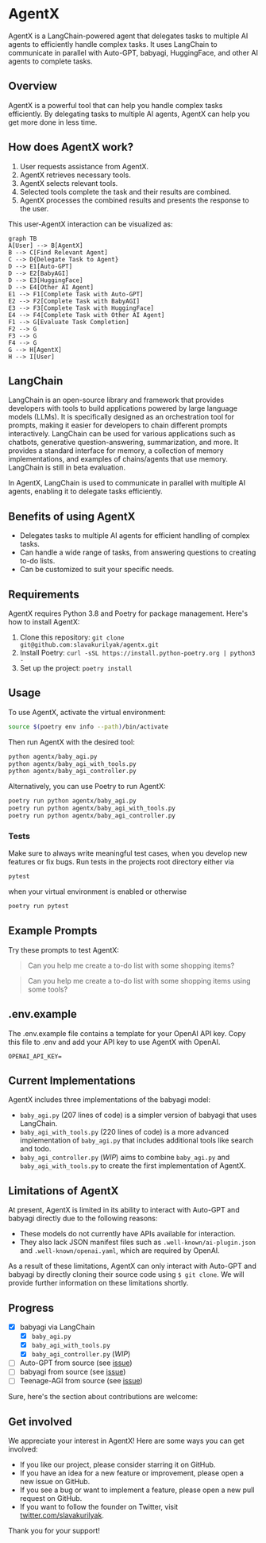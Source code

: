 # AgentX

AgentX is a LangChain-powered agent that delegates tasks to multiple AI agents to efficiently handle complex tasks. It uses LangChain to communicate in parallel with Auto-GPT, babyagi, HuggingFace, and other AI agents to complete tasks.

## Overview

AgentX is a powerful tool that can help you handle complex tasks efficiently. By delegating tasks to multiple AI agents, AgentX can help you get more done in less time.

## How does AgentX work?

1. User requests assistance from AgentX.
2. AgentX retrieves necessary tools.
3. AgentX selects relevant tools.
4. Selected tools complete the task and their results are combined.
5. AgentX processes the combined results and presents the response to the user.

This user-AgentX interaction can be visualized as:

```mermaid
graph TB
A[User] --> B[AgentX]
B --> C[Find Relevant Agent]
C --> D{Delegate Task to Agent}
D --> E1[Auto-GPT]
D --> E2[BabyAGI]
D --> E3[HuggingFace]
D --> E4[Other AI Agent]
E1 --> F1[Complete Task with Auto-GPT]
E2 --> F2[Complete Task with BabyAGI]
E3 --> F3[Complete Task with HuggingFace]
E4 --> F4[Complete Task with Other AI Agent]
F1 --> G[Evaluate Task Completion]
F2 --> G
F3 --> G
F4 --> G
G --> H[AgentX]
H --> I[User]
```

## LangChain

LangChain is an open-source library and framework that provides developers with tools to build applications powered by large language models (LLMs). It is specifically designed as an orchestration tool for prompts, making it easier for developers to chain different prompts interactively. LangChain can be used for various applications such as chatbots, generative question-answering, summarization, and more. It provides a standard interface for memory, a collection of memory implementations, and examples of chains/agents that use memory. LangChain is still in beta evaluation.

In AgentX, LangChain is used to communicate in parallel with multiple AI agents, enabling it to delegate tasks efficiently.

## Benefits of using AgentX

-  Delegates tasks to multiple AI agents for efficient handling of complex tasks.
-  Can handle a wide range of tasks, from answering questions to creating to-do lists.
-  Can be customized to suit your specific needs.

## Requirements

AgentX requires Python 3.8 and Poetry for package management. Here's how to install AgentX:

1. Clone this repository: `git clone git@github.com:slavakurilyak/agentx.git`
2. Install Poetry: `curl -sSL https://install.python-poetry.org | python3 -`
3. Set up the project: `poetry install`

## Usage

To use AgentX, activate the virtual environment:

```bash
source $(poetry env info --path)/bin/activate
```

Then run AgentX with the desired tool:

```bash
python agentx/baby_agi.py
python agentx/baby_agi_with_tools.py
python agentx/baby_agi_controller.py
```

Alternatively, you can use Poetry to run AgentX:

```bash
poetry run python agentx/baby_agi.py
poetry run python agentx/baby_agi_with_tools.py
poetry run python agentx/baby_agi_controller.py
```

### Tests

Make sure to always write meaningful test cases, when you develop new features or fix bugs.
Run tests in the projects root directory either via

```bash
pytest
```
when your virtual environment is enabled or otherwise
```bash
poetry run pytest
```


## Example Prompts

Try these prompts to test AgentX:

> Can you help me create a to-do list with some shopping items?

> Can you help me create a to-do list with some shopping items using some tools?

## .env.example

The .env.example file contains a template for your OpenAI API key. Copy this file to .env and add your API key to use AgentX with OpenAI.

```
OPENAI_API_KEY=
```

## Current Implementations

AgentX includes three implementations of the babyagi model:

-  `baby_agi.py` (207 lines of code) is a simpler version of babyagi that uses LangChain.
-  `baby_agi_with_tools.py` (220 lines of code) is a more advanced implementation of `baby_agi.py` that includes additional tools like search and todo.
-  `baby_agi_controller.py` (*WIP*) aims to combine `baby_agi.py` and `baby_agi_with_tools.py` to create the first implementation of AgentX.

## Limitations of AgentX

At present, AgentX is limited in its ability to interact with Auto-GPT and babyagi directly due to the following reasons:

-  These models do not currently have APIs available for interaction.
-  They also lack JSON manifest files such as `.well-known/ai-plugin.json` and `.well-known/openai.yaml`, which are required by OpenAI.

As a result of these limitations, AgentX can only interact with Auto-GPT and babyagi by directly cloning their source code using `$ git clone`. We will provide further information on these limitations shortly.

## Progress

-  [x] babyagi via LangChain
    - [x] `baby_agi.py`
    - [x] `baby_agi_with_tools.py`
    - [x] `baby_agi_controller.py` (*WIP*)
- [ ] Auto-GPT from source (see [issue](https://github.com/slavakurilyak/agentx/issues/1))
- [ ] babyagi from source (see [issue](https://github.com/slavakurilyak/agentx/issues/2))
- [ ] Teenage-AGI from source (see [issue](https://github.com/slavakurilyak/agentx/issues/3))

Sure, here's the section about contributions are welcome:

## Get involved

We appreciate your interest in AgentX! Here are some ways you can get involved:

-   If you like our project, please consider starring it on GitHub.
-   If you have an idea for a new feature or improvement, please open a new issue on GitHub.
-   If you see a bug or want to implement a feature, please open a new pull request on GitHub.
-   If you want to follow the founder on Twitter, visit [twitter.com/slavakurilyak](https://twitter.com/slavakurilyak).

Thank you for your support!